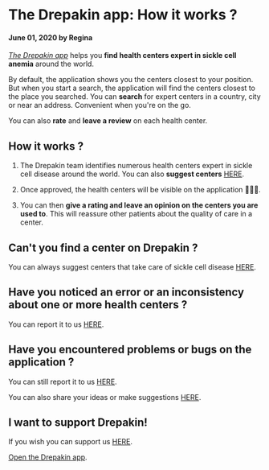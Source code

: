 # The Drepakin app: How it works ?

#### June 01, 2020 by Regina

_[The Drepakin app](https://drepakin.com/app)_ helps you **find health centers expert in sickle cell anemia** around the world.

By default, the application shows you the centers closest to your position. But when you start a search, the application will find the centers closest to the place you searched. You can **search** for expert centers in a country, city or near an address. Convenient when you're on the go.

You can also **rate** and **leave a review** on each health center.

## How it works ?

1. The Drepakin team identifies numerous health centers expert in sickle cell disease around the world. You can also **suggest centers** [HERE](https://forms.gle/3wWaovcLPs62kEh47).

2. Once approved, the health centers will be visible on the application 🎉🎉🎉.

3. You can then **give a rating and leave an opinion on the centers you are used to**. This will reassure other patients about the quality of care in a center.

## Can't you find a center on Drepakin ?

You can always suggest centers that take care of sickle cell disease [HERE](https://forms.gle/3wWaovcLPs62kEh47).

## Have you noticed an error or an inconsistency about one or more health centers ?

You can report it to us [HERE](mailto:drepakin@gmail.com).

## Have you encountered problems or bugs on the application ?

You can still report it to us [HERE](mailto:drepakin@gmail.com).

You can also share your ideas or make suggestions [HERE](mailto:drepakin@gmail.com).

## I want to support Drepakin!

If you wish you can support us [HERE](https://paypal.me/pools/c/8nXuBPoX1L).

[Open the Drepakin app](https://drepakin.com/app).
